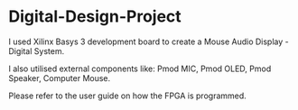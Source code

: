  # Digital-Design-Project

 I used Xilinx Basys 3 development board to create a Mouse Audio Display - Digital System. 

 
 I also utilised external components like: Pmod MIC, Pmod OLED, Pmod Speaker, Computer Mouse.                      

Please refer to the user guide on how the FPGA is programmed.
